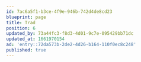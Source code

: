 ```yaml
---
id: 7ac6a5f1-b3ce-4f9e-946b-742d4de8cd23
blueprint: page
title: Trad
position: 6
updated_by: 73a44fc3-f8d3-4d01-9c7e-095429bb71dc
updated_at: 1661970154
ad: 'entry::72da573b-2de2-4d26-b164-110f0ec8c248'
published: true
---
```

